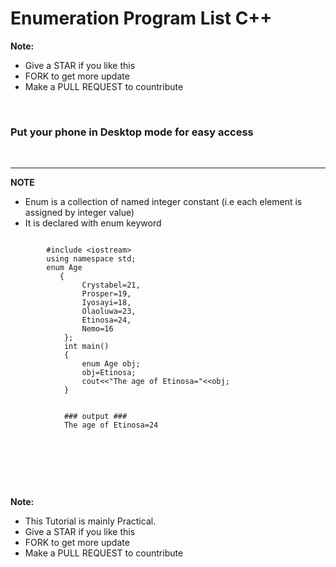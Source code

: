# Enumeration Program List C++

**Note:**
 - Give a STAR if you like this 
 - FORK to get more update
 - Make a PULL REQUEST to countribute

<br>

### Put your phone in Desktop mode for easy access

<br>


 <hr>

 **NOTE**
 - Enum is a collection of named integer constant (i.e each element is assigned by integer value)
 - It is declared with enum keyword
 




```

        #include <iostream>
        using namespace std;
        enum Age
           {
                Crystabel=21,
                Prosper=19,
                Iyosayi=18,
                Olaoluwa=23,
                Etinosa=24,
                Nemo=16
            };
            int main()
            {
                enum Age obj;
                obj=Etinosa;
                cout<<"The age of Etinosa="<<obj;
            }


            ### output ###
            The age of Etinosa=24


```

<img>

<br><br><br>



**Note:** 
 - This Tutorial is mainly Practical.
 - Give a STAR if you like this 
 - FORK to get more update
 - Make a PULL REQUEST to countribute










